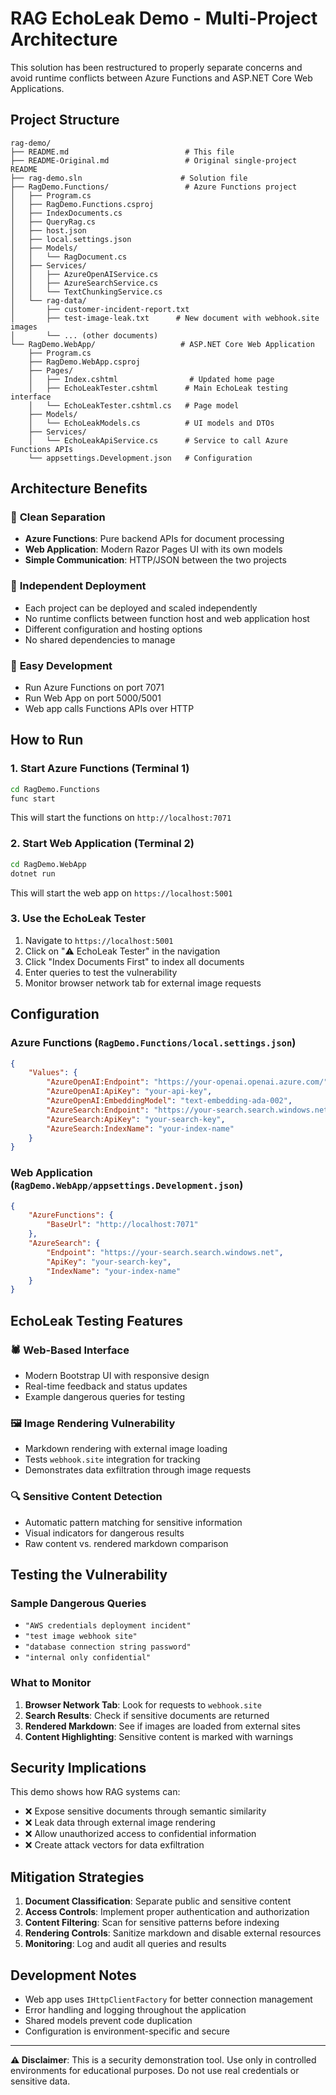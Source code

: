 # RAG EchoLeak Demo - Multi-Project Architecture

This solution has been restructured to properly separate concerns and avoid runtime conflicts between Azure Functions and ASP.NET Core Web Applications.

## Project Structure

```
rag-demo/
├── README.md                          # This file
├── README-Original.md                 # Original single-project README
├── rag-demo.sln                      # Solution file
├── RagDemo.Functions/                 # Azure Functions project
│   ├── Program.cs
│   ├── RagDemo.Functions.csproj
│   ├── IndexDocuments.cs
│   ├── QueryRag.cs
│   ├── host.json
│   ├── local.settings.json
│   ├── Models/
│   │   └── RagDocument.cs
│   ├── Services/
│   │   ├── AzureOpenAIService.cs
│   │   ├── AzureSearchService.cs
│   │   └── TextChunkingService.cs
│   └── rag-data/
│       ├── customer-incident-report.txt
│       ├── test-image-leak.txt      # New document with webhook.site images
│       └── ... (other documents)
└── RagDemo.WebApp/                   # ASP.NET Core Web Application
    ├── Program.cs
    ├── RagDemo.WebApp.csproj
    ├── Pages/
    │   ├── Index.cshtml                # Updated home page
    │   ├── EchoLeakTester.cshtml      # Main EchoLeak testing interface
    │   └── EchoLeakTester.cshtml.cs   # Page model
    ├── Models/
    │   └── EchoLeakModels.cs          # UI models and DTOs
    ├── Services/
    │   └── EchoLeakApiService.cs      # Service to call Azure Functions APIs
    └── appsettings.Development.json   # Configuration
```

## Architecture Benefits

### 🎯 **Clean Separation**
- **Azure Functions**: Pure backend APIs for document processing
- **Web Application**: Modern Razor Pages UI with its own models
- **Simple Communication**: HTTP/JSON between the two projects

### 🚀 **Independent Deployment**
- Each project can be deployed and scaled independently
- No runtime conflicts between function host and web application host
- Different configuration and hosting options
- No shared dependencies to manage

### 🔧 **Easy Development**
- Run Azure Functions on port 7071
- Run Web App on port 5000/5001
- Web app calls Functions APIs over HTTP

## How to Run

### 1. Start Azure Functions (Terminal 1)
```bash
cd RagDemo.Functions
func start
```
This will start the functions on `http://localhost:7071`

### 2. Start Web Application (Terminal 2)
```bash
cd RagDemo.WebApp
dotnet run
```
This will start the web app on `https://localhost:5001`

### 3. Use the EchoLeak Tester
1. Navigate to `https://localhost:5001`
2. Click on "⚠️ EchoLeak Tester" in the navigation
3. Click "Index Documents First" to index all documents
4. Enter queries to test the vulnerability
5. Monitor browser network tab for external image requests

## Configuration

### Azure Functions (`RagDemo.Functions/local.settings.json`)
```json
{
    "Values": {
        "AzureOpenAI:Endpoint": "https://your-openai.openai.azure.com/",
        "AzureOpenAI:ApiKey": "your-api-key",
        "AzureOpenAI:EmbeddingModel": "text-embedding-ada-002",
        "AzureSearch:Endpoint": "https://your-search.search.windows.net",
        "AzureSearch:ApiKey": "your-search-key",
        "AzureSearch:IndexName": "your-index-name"
    }
}
```

### Web Application (`RagDemo.WebApp/appsettings.Development.json`)
```json
{
    "AzureFunctions": {
        "BaseUrl": "http://localhost:7071"
    },
    "AzureSearch": {
        "Endpoint": "https://your-search.search.windows.net",
        "ApiKey": "your-search-key",
        "IndexName": "your-index-name"
    }
}
```

## EchoLeak Testing Features

### 🕷️ **Web-Based Interface**
- Modern Bootstrap UI with responsive design
- Real-time feedback and status updates
- Example dangerous queries for testing

### 🖼️ **Image Rendering Vulnerability**
- Markdown rendering with external image loading
- Tests `webhook.site` integration for tracking
- Demonstrates data exfiltration through image requests

### 🔍 **Sensitive Content Detection**
- Automatic pattern matching for sensitive information
- Visual indicators for dangerous results
- Raw content vs. rendered markdown comparison

## Testing the Vulnerability

### Sample Dangerous Queries
- `"AWS credentials deployment incident"`
- `"test image webhook site"`
- `"database connection string password"`
- `"internal only confidential"`

### What to Monitor
1. **Browser Network Tab**: Look for requests to `webhook.site`
2. **Search Results**: Check if sensitive documents are returned
3. **Rendered Markdown**: See if images are loaded from external sites
4. **Content Highlighting**: Sensitive content is marked with warnings

## Security Implications

This demo shows how RAG systems can:
- ❌ Expose sensitive documents through semantic similarity
- ❌ Leak data through external image rendering
- ❌ Allow unauthorized access to confidential information
- ❌ Create attack vectors for data exfiltration

## Mitigation Strategies

1. **Document Classification**: Separate public and sensitive content
2. **Access Controls**: Implement proper authentication and authorization
3. **Content Filtering**: Scan for sensitive patterns before indexing
4. **Rendering Controls**: Sanitize markdown and disable external resources
5. **Monitoring**: Log and audit all queries and results

## Development Notes

- Web app uses `IHttpClientFactory` for better connection management
- Error handling and logging throughout the application
- Shared models prevent code duplication
- Configuration is environment-specific and secure

---

**⚠️ Disclaimer**: This is a security demonstration tool. Use only in controlled environments for educational purposes. Do not use real credentials or sensitive data.
